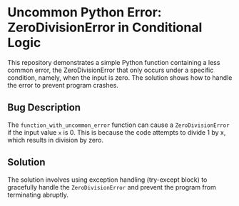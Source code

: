 # Uncommon Python Error: ZeroDivisionError in Conditional Logic

This repository demonstrates a simple Python function containing a less common error, the ZeroDivisionError that only occurs under a specific condition, namely, when the input is zero. The solution shows how to handle the error to prevent program crashes.

## Bug Description
The `function_with_uncommon_error` function can cause a `ZeroDivisionError` if the input value `x` is 0. This is because the code attempts to divide 1 by x, which results in division by zero.

## Solution
The solution involves using exception handling (try-except block) to gracefully handle the `ZeroDivisionError` and prevent the program from terminating abruptly. 
